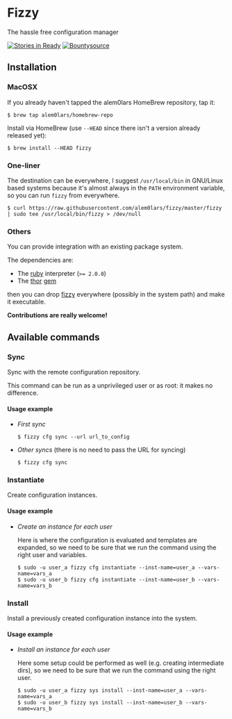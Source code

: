Fizzy
=====

The hassle free configuration manager

[![Stories in Ready](https://badge.waffle.io/alem0lars/fizzy.png?label=ready&title=Ready)](https://waffle.io/alem0lars/fizzy) [![Bountysource](https://img.shields.io/bountysource/team/fizzy/activity.svg)]()

## Installation

### MacOSX

If you already haven't tapped the alem0lars HomeBrew repository, tap it:
```ShellSession
$ brew tap alem0lars/homebrew-repo
```

Install via HomeBrew (use `--HEAD` since there isn't a version already released yet):
```ShellSession
$ brew install --HEAD fizzy
```

### One-liner

The destination can be everywhere, I suggest `/usr/local/bin` in GNU/Linux based systems because it's almost always in the `PATH` environment variable, so you can run `fizzy` from everywhere.

```ShellSession
$ curl https://raw.githubusercontent.com/alem0lars/fizzy/master/fizzy | sudo tee /usr/local/bin/fizzy > /dev/null
```

### Others

You can provide integration with an existing package system.

The dependencies are:
* The [ruby](https://www.ruby-lang.org) interpreter (`>= 2.0.0`)
* The [thor](http://whatisthor.com) [gem](https://rubygems.org/gems/thor)

then you can drop [fizzy](./fizzy) everywhere (possibly in the system path) and make it executable.

**Contributions are really welcome!**

## Available commands

### Sync

Sync with the remote configuration repository.

This command can be run as a unprivileged user or as root: it makes no difference.

#### Usage example

* *First sync*

  ```ShellSession
  $ fizzy cfg sync --url url_to_config
  ```

* *Other syncs* (there is no need to pass the URL for syncing)

  ```ShellSession
  $ fizzy cfg sync
  ```

### Instantiate

Create configuration instances.

#### Usage example

* *Create an instance for each user*

  Here is where the configuration is evaluated and templates are expanded, so we need to be sure that we run the command using the right user and variables.

  ```ShellSession
  $ sudo -u user_a fizzy cfg instantiate --inst-name=user_a --vars-name=vars_a
  $ sudo -u user_b fizzy cfg instantiate --inst-name=user_b --vars-name=vars_b
  ```

### Install

Install a previously created configuration instance into the system.

#### Usage example

* *Install an instance for each user*

  Here some setup could be performed as well (e.g. creating intermediate dirs), so we need to be sure that we run the command using the right user.

  ```ShellSession
  $ sudo -u user_a fizzy sys install --inst-name=user_a --vars-name=vars_a
  $ sudo -u user_b fizzy sys install --inst-name=user_b --vars-name=vars_b
  ```
